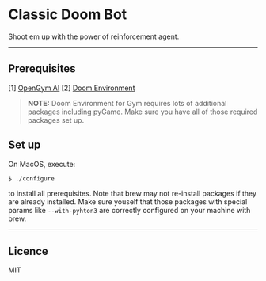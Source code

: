# Classic Doom Bot

Shoot em up with the power of reinforcement agent.

---

## Prerequisites

[1] [OpenGym AI](https://gym.openai.com)
[2] [Doom Environment](https://github.com/ppaquette/gym-doom)

> **NOTE:** Doom Environment for Gym requires lots of 
additional packages including pyGame. Make sure you have 
all of those required packages set up.

## Set up

On MacOS, execute:

```bash
$ ./configure
```

to install all prerequisites. Note that brew may not re-install 
packages if they are already installed. Make sure youself 
that those packages with special params like `--with-pyhton3` 
are correctly configured on your machine with brew.

---

## Licence

MIT